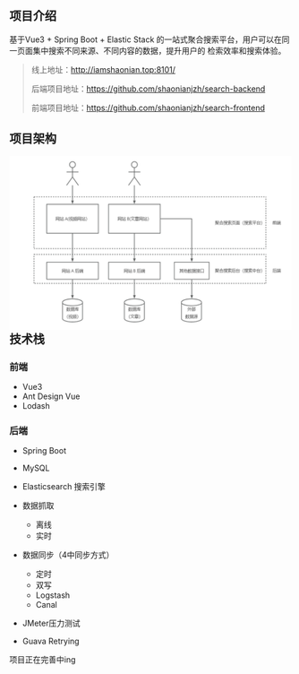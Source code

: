 ## 项目介绍
基于Vue3 + Spring Boot + Elastic Stack 的一站式聚合搜索平台，用户可以在同一页面集中搜索不同来源、不同内容的数据，提升用户的 检索效率和搜索体验。
  
>线上地址：http://iamshaonian.top:8101/
> 
> 后端项目地址：https://github.com/shaonianjzh/search-backend  
> 
> 前端项目地址：https://github.com/shaonianjzh/search-frontend


## 项目架构

<img src="./image/architecture.png" alt="image-20230515115642677" style="zoom:80%;" align="left"/>

## 技术栈
### 前端

- Vue3
- Ant Design Vue
- Lodash
### 后端  

- Spring Boot
- MySQL
- Elasticsearch 搜索引擎
- 数据抓取
  -  离线
  - 实时
    
- 数据同步（4中同步方式）
    - 定时
    - 双写
    - Logstash
    - Canal
    
- JMeter压力测试
- Guava Retrying 

项目正在完善中ing